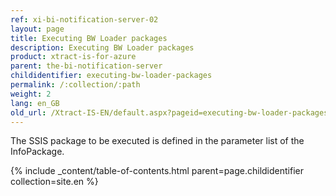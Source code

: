 ```yaml
---
ref: xi-bi-notification-server-02
layout: page
title: Executing BW Loader packages
description: Executing BW Loader packages
product: xtract-is-for-azure
parent: the-bi-notification-server
childidentifier: executing-bw-loader-packages
permalink: /:collection/:path
weight: 2
lang: en_GB
old_url: /Xtract-IS-EN/default.aspx?pageid=executing-bw-loader-packages
---
```


The SSIS package to be executed is defined in the parameter list of the InfoPackage.

{% include _content/table-of-contents.html parent=page.childidentifier collection=site.en %}